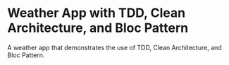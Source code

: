 # Weather App with TDD, Clean Architecture, and Bloc Pattern

A weather app that demonstrates the use of TDD, Clean Architecture, and Bloc Pattern.
